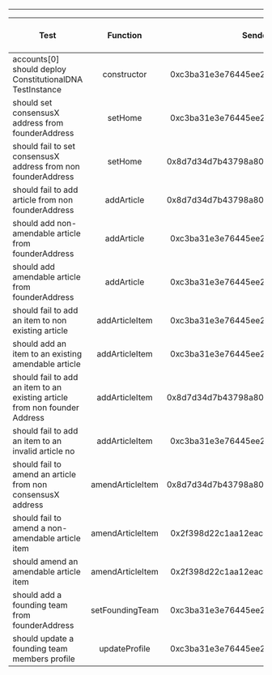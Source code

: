 -------------------------------------
| Test   | Function |     Sender Address    | Test Time (ms) | Status | Txn Hash |
|-----|:-------:|:-------:| ------:|------:|:------:|
|accounts[0] should deploy ConstitutionalDNA TestInstance | constructor | 0xc3ba31e3e76445ee213e8bfc8cb5f7768bd12bb0 | 289 | passed | [0x0f2fb555b4cdeadc168f6194218edd176ffbdf72ea243d6a816b76ffbac054eb](https://testnet.etherscan.io/tx/0x0f2fb555b4cdeadc168f6194218edd176ffbdf72ea243d6a816b76ffbac054eb)
|should set consensusX address from founderAddress | setHome | 0xc3ba31e3e76445ee213e8bfc8cb5f7768bd12bb0 | 242 | passed | [0x2f2ec35d0d54e628e1e93d59a425efcbfb9ffa0895d9fe02a14667252cf37688](https://testnet.etherscan.io/tx/0x2f2ec35d0d54e628e1e93d59a425efcbfb9ffa0895d9fe02a14667252cf37688)
|should fail to set consensusX address from non founderAddress | setHome | 0x8d7d34d7b43798a80047bee6e4b277e85e851504 |  | failed | 
|should fail to add article from non founderAddress | addArticle | 0x8d7d34d7b43798a80047bee6e4b277e85e851504 |  | failed | 
|should add non-amendable article from founderAddress | addArticle | 0xc3ba31e3e76445ee213e8bfc8cb5f7768bd12bb0 | 259 | passed | [0x51ad35beee88a174affa8752d6016eedcd3eb118d0b3a8d59cb247f7c46c6524](https://testnet.etherscan.io/tx/0x51ad35beee88a174affa8752d6016eedcd3eb118d0b3a8d59cb247f7c46c6524)
|should add amendable article from founderAddress | addArticle | 0xc3ba31e3e76445ee213e8bfc8cb5f7768bd12bb0 | 584 | passed | [0x5e21278f16bd9b147b6d98719d67a30d4fb3a5b8a5daed1e272ab2e5e462f7d7](https://testnet.etherscan.io/tx/0x5e21278f16bd9b147b6d98719d67a30d4fb3a5b8a5daed1e272ab2e5e462f7d7)
|should fail to add an item to non existing article | addArticleItem | 0xc3ba31e3e76445ee213e8bfc8cb5f7768bd12bb0 |  | failed | 
|should add an item to an existing amendable article | addArticleItem | 0xc3ba31e3e76445ee213e8bfc8cb5f7768bd12bb0 | 319 | passed | [0x5ee88a81eb6068026f2a2224f79204a72e2d30bb3e515407ab4cd0e01ec54579](https://testnet.etherscan.io/tx/0x5ee88a81eb6068026f2a2224f79204a72e2d30bb3e515407ab4cd0e01ec54579)
|should fail to add an item to an existing article from non founder Address | addArticleItem | 0x8d7d34d7b43798a80047bee6e4b277e85e851504 |  | failed | 
|should fail to add an item to an invalid article no | addArticleItem | 0xc3ba31e3e76445ee213e8bfc8cb5f7768bd12bb0 |  | failed | 
|should fail to amend an article from non consensusX address | amendArticleItem | 0x8d7d34d7b43798a80047bee6e4b277e85e851504 |  | failed | 
|should fail to amend a non-amendable article item | amendArticleItem | 0x2f398d22c1aa12eacedad01f0301243cbb4647ad |  | failed | 
|should amend an amendable article item | amendArticleItem | 0x2f398d22c1aa12eacedad01f0301243cbb4647ad | 326 | passed | [0xc2bb2b22b81c2d9e4c7f0990053b54e9529c03e4b15bb0f50f2326af5fea9442](https://testnet.etherscan.io/tx/0xc2bb2b22b81c2d9e4c7f0990053b54e9529c03e4b15bb0f50f2326af5fea9442)
|should add a founding team from founderAddress | setFoundingTeam | 0xc3ba31e3e76445ee213e8bfc8cb5f7768bd12bb0 | 532 | passed | [0x2ecdf7ca47abc7d26dc7afd565d128c48b91b9713da68bf2f12341b74c002f29](https://testnet.etherscan.io/tx/0x2ecdf7ca47abc7d26dc7afd565d128c48b91b9713da68bf2f12341b74c002f29)
|should update a founding team members profile | updateProfile | 0xc3ba31e3e76445ee213e8bfc8cb5f7768bd12bb0 | 704 | passed | [0x140218287814686a553ffdd0431cdafb2afb82090e2caf6a71055c01a16b9137](https://testnet.etherscan.io/tx/0x140218287814686a553ffdd0431cdafb2afb82090e2caf6a71055c01a16b9137)
